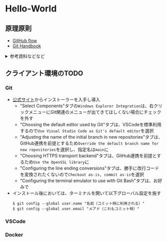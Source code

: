 # Hello-World
  
## 原理原則
- [GitHub flow](https://guides.github.com/introduction/flow/)
- [Git Handbook](https://guides.github.com/introduction/git-handbook/)

<details>
<summary>参考資料などなど</summary>

## GitHub Learning Lab のおすすめコース
### Paths
- [First Day on GitHub](https://lab.github.com/githubtraining/first-day-on-github) 
- [First Week on GitHub](https://lab.github.com/githubtraining/first-week-on-github)
### Courses
- [GitHub Actions: Hello World](https://lab.github.com/githubtraining/github-actions:-hello-world)

## その他参考
### Git
- [Pro Git book 日本語訳](http://git-scm.com/book/ja/v2)
- [Try Git simulator](http://try.github.io/)
### GitHub
- [GitHubオープンソースガイドライン](https://opensource.guide/ja/)
### Flow
- [Git+GitHub入門 #07：ブランチ運用のガイドライン Git Flow](https://www.youtube.com/watch?v=NxjTTIUl_Pw)
- [Git+GitHub入門 #08：プルリクエストを使ったブランチ運用 GitHub Flow](https://www.youtube.com/watch?v=xDMBBzWiSEI)
</details>

## クライアント環境のTODO

### Git
- [公式サイト](https://gitforwindows.org/)からインストーラーを入手し導入
  - "Select Components"タブの`Windows Explorer Integration`は、右クリックメニューにGit関連のメニューが出てきてほしくない場合にチェックを外す  
  - "Choosing the default editor used by Git"タブは、VSCodeを標準利用するので`Use Visual Studio Code as Git's default editor`を選択
  - "Adjusting the name of the initial branch in new repositories"タブは、GitHub連携を前提とするため`Override the default branch name for new repositories`を選択し、指定名は`main`に
  - "Choosing HTTPS transport backend"タブは、GitHub連携を前提とするため`Use the OpenSSL library`に
  - "Configuring the line ending conversions"タブは、勝手に改行コードを変換されたくないので`Checkout as-is, commit as-is`を選択
  - "Configuring the terminal emulator to use with Git Bash"タブは、お好みで
- インストール後においては、ターミナルを開いて以下グローバル設定を施す
  ```DOS
  $ git config --global user.name "名前（コミット時に利用される）" 
  $ git config --global user.email "メアド（これもコミット時）" 
  ```
### VSCode

### Docker

